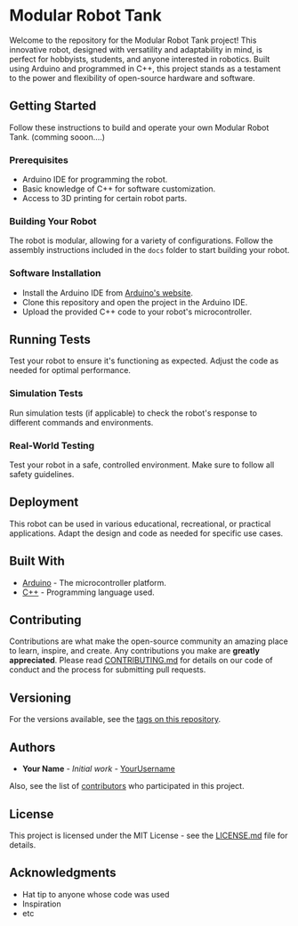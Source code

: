 # Modular Robot Tank

Welcome to the repository for the Modular Robot Tank project! This innovative robot, designed with versatility and adaptability in mind, is perfect for hobbyists, students, and anyone interested in robotics. Built using Arduino and programmed in C++, this project stands as a testament to the power and flexibility of open-source hardware and software.

## Getting Started

Follow these instructions to build and operate your own Modular Robot Tank. (comming sooon....)

### Prerequisites

- Arduino IDE for programming the robot.
- Basic knowledge of C++ for software customization.
- Access to 3D printing for certain robot parts.

### Building Your Robot

The robot is modular, allowing for a variety of configurations. Follow the assembly instructions included in the `docs` folder to start building your robot.

### Software Installation

- Install the Arduino IDE from [Arduino's website](https://www.arduino.cc/en/Main/Software).
- Clone this repository and open the project in the Arduino IDE.
- Upload the provided C++ code to your robot's microcontroller.

## Running Tests

Test your robot to ensure it's functioning as expected. Adjust the code as needed for optimal performance.

### Simulation Tests

Run simulation tests (if applicable) to check the robot's response to different commands and environments.

### Real-World Testing

Test your robot in a safe, controlled environment. Make sure to follow all safety guidelines.

## Deployment

This robot can be used in various educational, recreational, or practical applications. Adapt the design and code as needed for specific use cases.

## Built With

* [Arduino](https://www.arduino.cc/) - The microcontroller platform.
* [C++](http://www.cplusplus.com/) - Programming language used.

## Contributing

Contributions are what make the open-source community an amazing place to learn, inspire, and create. Any contributions you make are **greatly appreciated**. Please read [CONTRIBUTING.md](CONTRIBUTING.md) for details on our code of conduct and the process for submitting pull requests.

## Versioning

For the versions available, see the [tags on this repository](https://github.com/yourusername/modular-robot-tank/tags).

## Authors

* **Your Name** - *Initial work* - [YourUsername](https://github.com/YourUsername)

Also, see the list of [contributors](https://github.com/yourusername/modular-robot-tank/contributors) who participated in this project.

## License

This project is licensed under the MIT License - see the [LICENSE.md](LICENSE.md) file for details.

## Acknowledgments

* Hat tip to anyone whose code was used
* Inspiration
* etc
